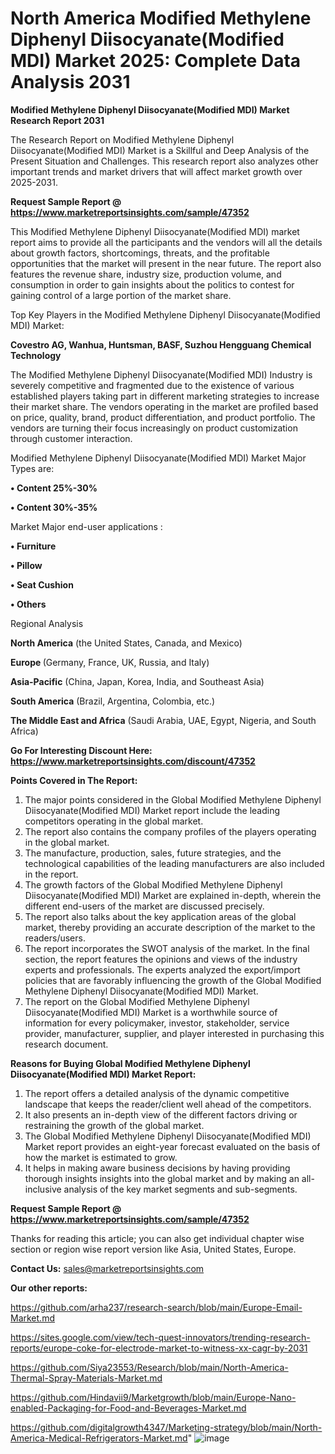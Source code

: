 # North America Modified Methylene Diphenyl Diisocyanate(Modified MDI) Market 2025: Complete Data Analysis 2031

<strong>Modified Methylene Diphenyl Diisocyanate(Modified MDI) Market Research Report 2031</strong>

The Research Report on Modified Methylene Diphenyl Diisocyanate(Modified MDI) Market is a Skillful and Deep Analysis of the Present Situation and Challenges. This research report also analyzes other important trends and market drivers that will affect market growth over 2025-2031.

<strong>Request Sample Report @ <a href=https://www.marketreportsinsights.com/sample/47352>https://www.marketreportsinsights.com/sample/47352</a></strong>

This Modified Methylene Diphenyl Diisocyanate(Modified MDI) market report aims to provide all the participants and the vendors will all the details about growth factors, shortcomings, threats, and the profitable opportunities that the market will present in the near future. The report also features the revenue share, industry size, production volume, and consumption in order to gain insights about the politics to contest for gaining control of a large portion of the market share.

Top Key Players in the Modified Methylene Diphenyl Diisocyanate(Modified MDI) Market:

<strong>Covestro AG, Wanhua, Huntsman, BASF, Suzhou Hengguang Chemical Technology</strong>

The Modified Methylene Diphenyl Diisocyanate(Modified MDI) Industry is severely competitive and fragmented due to the existence of various established players taking part in different marketing strategies to increase their market share. The vendors operating in the market are profiled based on price, quality, brand, product differentiation, and product portfolio. The vendors are turning their focus increasingly on product customization through customer interaction.

Modified Methylene Diphenyl Diisocyanate(Modified MDI) Market Major Types are:

<strong>•  Content 25%-30%

•  Content 30%-35%</strong>

Market Major end-user applications :

<strong>•  Furniture

•  Pillow

•  Seat Cushion

•  Others</strong>

Regional Analysis

</u><strong><b>North America</b></strong> (the United States, Canada, and Mexico)

<strong><b>Europe </b></strong>(Germany, France, UK, Russia, and Italy)

<strong><b>Asia-Pacific</b></strong> (China, Japan, Korea, India, and Southeast Asia)

<strong><b>South America</b></strong> (Brazil, Argentina, Colombia, etc.)

<strong><b>The Middle East and Africa</b></strong> (Saudi Arabia, UAE, Egypt, Nigeria, and South Africa)

<strong>Go For Interesting Discount Here: <a href=https://www.marketreportsinsights.com/discount/47352>https://www.marketreportsinsights.com/discount/47352</a></strong>

<strong>Points Covered in The Report:</strong>
<ol>
  <li>The major points considered in the Global Modified Methylene Diphenyl Diisocyanate(Modified MDI) Market report include the leading competitors operating in the global market.</li>
  <li>The report also contains the company profiles of the players operating in the global market.</li>
  <li>The manufacture, production, sales, future strategies, and the technological capabilities of the leading manufacturers are also included in the report.</li>
  <li>The growth factors of the Global Modified Methylene Diphenyl Diisocyanate(Modified MDI) Market are explained in-depth, wherein the different end-users of the market are discussed precisely.</li>
  <li>The report also talks about the key application areas of the global market, thereby providing an accurate description of the market to the readers/users.</li>
  <li>The report incorporates the SWOT analysis of the market. In the final section, the report features the opinions and views of the industry experts and professionals. The experts analyzed the export/import policies that are favorably influencing the growth of the Global Modified Methylene Diphenyl Diisocyanate(Modified MDI) Market.</li>
  <li>The report on the Global Modified Methylene Diphenyl Diisocyanate(Modified MDI) Market is a worthwhile source of information for every policymaker, investor, stakeholder, service provider, manufacturer, supplier, and player interested in purchasing this research document.</li>
</ol>
<strong>Reasons for Buying Global Modified Methylene Diphenyl Diisocyanate(Modified MDI) Market Report:</strong>

<ol>
  <li>The report offers a detailed analysis of the dynamic competitive landscape that keeps the reader/client well ahead of the competitors.</li>
  <li>It also presents an in-depth view of the different factors driving or restraining the growth of the global market.</li>
  <li>The Global Modified Methylene Diphenyl Diisocyanate(Modified MDI) Market report provides an eight-year forecast evaluated on the basis of how the market is estimated to grow.</li>
  <li>It helps in making aware business decisions by having providing thorough insights insights into the global market and by making an all-inclusive analysis of the key market segments and sub-segments.</li>
</ol>
<strong>Request Sample Report @ <a href=https://www.marketreportsinsights.com/sample/47352>https://www.marketreportsinsights.com/sample/47352</a></strong>


Thanks for reading this article; you can also get individual chapter wise section or region wise report version like Asia, United States, Europe.

<strong>Contact Us:</strong>
sales@marketreportsinsights.com

<strong>Our other reports:</strong>

<a href=https://github.com/arha237/research-search/blob/main/Europe-Email-Market.md>https://github.com/arha237/research-search/blob/main/Europe-Email-Market.md</a>

<a href=https://sites.google.com/view/tech-quest-innovators/trending-research-reports/europe-coke-for-electrode-market-to-witness-xx-cagr-by-2031>https://sites.google.com/view/tech-quest-innovators/trending-research-reports/europe-coke-for-electrode-market-to-witness-xx-cagr-by-2031</a>

<a href=https://github.com/Siya23553/Research/blob/main/North-America-Thermal-Spray-Materials-Market.md>https://github.com/Siya23553/Research/blob/main/North-America-Thermal-Spray-Materials-Market.md</a>

<a href=https://github.com/Hindavii9/Marketgrowth/blob/main/Europe-Nano-enabled-Packaging-for-Food-and-Beverages-Market.md>https://github.com/Hindavii9/Marketgrowth/blob/main/Europe-Nano-enabled-Packaging-for-Food-and-Beverages-Market.md</a>

<a href=https://github.com/digitalgrowth4347/Marketing-strategy/blob/main/North-America-Medical-Refrigerators-Market.md>https://github.com/digitalgrowth4347/Marketing-strategy/blob/main/North-America-Medical-Refrigerators-Market.md</a>"
![image](https://github.com/user-attachments/assets/7a2db4da-ba56-44ba-82d0-ce52ce6f525b)
